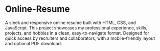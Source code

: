 # Online-Resume
A sleek and responsive online resume built with HTML, CSS, and JavaScript. This project showcases my professional experience, skills, projects, and hobbies in a clean, easy-to-navigate format. Designed for quick access by recruiters and collaborators, with a mobile-friendly layout and optional PDF download.

